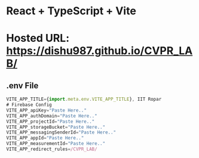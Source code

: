 # React + TypeScript + Vite

# Hosted URL: <a href="https://dishu987.github.io/CVPR_LAB/" target="_blank">https://dishu987.github.io/CVPR_LAB/</a>

## .env File

```js
VITE_APP_TITLE={import.meta.env.VITE_APP_TITLE}, IIT Ropar
# Firebase Config
VITE_APP_apiKey="Paste Here.."
VITE_APP_authDomain="Paste Here.."
VITE_APP_projectId="Paste Here.."
VITE_APP_storageBucket="Paste Here.."
VITE_APP_messagingSenderId="Paste Here.."
VITE_APP_appId="Paste Here.."
VITE_APP_measurementId="Paste Here.."
VITE_APP_redirect_rules=/CVPR_LAB/
```
